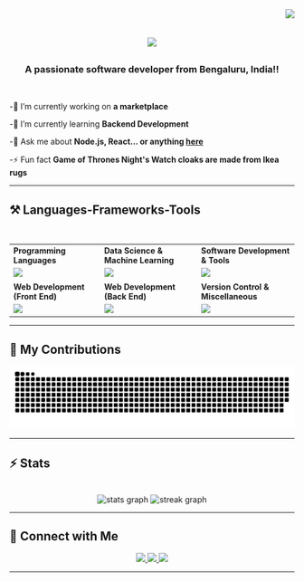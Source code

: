 <img align="right" src="https://visitor-badge.laobi.icu/badge?page_id=VedanshMaheshwari.VedanshMaheshwari" />
<h1 align="center">
    <img src="https://readme-typing-svg.herokuapp.com/?font=Righteous&size=35&center=true&vCenter=true&width=500&height=70&duration=2000&lines=Hi+There!+👋;+I'm+Vedansh+Maheshwari!;" />
</h1>

<h3 align="center">A passionate software developer from Bengaluru, India!!</h3><br>
<div align="left">
 
 -🔭 I’m currently working on **a marketplace**
 
 -🌱 I’m currently learning **Backend Development**
 
 -💬 Ask me about **Node.js, React... or anything [here](https://www.linkedin.com/in/vedanshmaheshwari297/)**

 -⚡ Fun fact **Game of Thrones Night's Watch cloaks are made from Ikea rugs**

 </div>

 <hr/>
 
<h2 >⚒️ Languages-Frameworks-Tools </h2><br>
<table align="center"> 
 <tr>
  <td>
   <strong>Programming Languages</strong>
  </td>
  <td>
   <strong>Data Science & Machine Learning</strong>
  </td>
  <td>
   <strong>Software Development & Tools</strong>
  </td>
 </tr>
 <tr>
  <td>
   <img src = "https://skillicons.dev/icons?i=c,java,javascript&theme=dark">
  </td>
  <td>
   <img src = "https://skillicons.dev/icons?i=tensorflow,opencv&theme=dark">
  </td>
  <td>
   <img src = "https://skillicons.dev/icons?i=vscode,vercel">
  </td>
 </tr>
 <tr>
  <td>
   <strong>Web Development (Front End)</strong>
  </td>
  <td>
   <strong>Web Development (Back End)</strong>
  </td>
  <td>
   <strong>Version Control & Miscellaneous</strong>
  </td>
 </tr>
 <tr>
  <td>
   <img src = "https://skillicons.dev/icons?i=html,css,react&theme=dark">
  </td>
  <td>
   <img src = "https://skillicons.dev/icons?i=nodejs,mongodb,firebase&theme=dark">
  </td>
  <td>
   <img src = "https://skillicons.dev/icons?i=git,github,bash&theme=dark">
  </td>
 </tr>
</table>
<hr/>

<div>
  <h2>🐍 My Contributions </h2>
  <picture>
  <source media="(prefers-color-scheme: dark)" srcset="https://raw.githubusercontent.com/VedanshMaheshwari/VedanshMaheshwari/output/github-contribution-grid-snake-dark.svg">
  <source media="(prefers-color-scheme: light)" srcset="https://raw.githubusercontent.com//VedanshMaheshwari/VedanshMaheshwari/github-contribution-grid-snake.svg">
  <img alt="github contribution grid snake animation" src="https://raw.githubusercontent.com/VedanshMaheshwari/VedanshMaheshwari/output/github-contribution-grid-snake.svg">
</picture>

  <br/>
</div>

<hr/>

<h2>⚡ Stats</h2>
<br>
<div align="center">
<img src="https://github-readme-stats.vercel.app/api?username=VedanshMaheshwari&hide_title=false&hide_rank=false&show_icons=true&include_all_commits=true&count_private=true&disable_animations=false&theme=dracula&rank_icon=github&locale=en&hide_border=false" height="150" alt="stats graph"/>
  <img src="https://streak-stats.demolab.com?user=VedanshMaheshwari&locale=en&mode=daily&theme=dracula&hide_border=false&border_radius=5&order=2" height="150" alt="streak graph"/>
</div>
<hr/>

## 🔗 Connect with Me

<div align="center"> 
  <a href="mailto:vedanshm15@gmail.com">
    <img src="https://img.shields.io/badge/Gmail-333333?style=for-the-badge&logo=gmail&logoColor=red" />
  </a>
  <a href="https://linkedin.com/in/vedanshmaheshwari297" target="_blank">
    <img src="https://img.shields.io/badge/LinkedIn-0077B5?style=for-the-badge&logo=linkedin&logoColor=white" target="_blank" />
  </a>
  <a href="https://VedanshMaheshwari.github.io" target="_blank">
     <img src="https://img.shields.io/badge/Portfolio-FF5722?style=for-the-badge&logo=todoist&logoColor=white" target="_blank" /> <!-- sqlite, safari, google-chrome are other good icon options -->
  </a>
</div>
<hr/>

